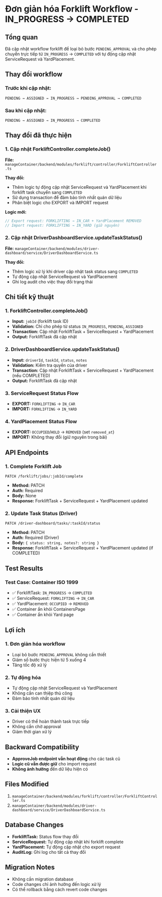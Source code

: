 # Đơn giản hóa Forklift Workflow - IN_PROGRESS → COMPLETED

## Tổng quan
Đã cập nhật workflow forklift để loại bỏ bước `PENDING_APPROVAL` và cho phép chuyển trực tiếp từ `IN_PROGRESS` → `COMPLETED` với tự động cập nhật ServiceRequest và YardPlacement.

## Thay đổi workflow

### Trước khi cập nhật:
```
PENDING → ASSIGNED → IN_PROGRESS → PENDING_APPROVAL → COMPLETED
```

### Sau khi cập nhật:
```
PENDING → ASSIGNED → IN_PROGRESS → COMPLETED
```

## Thay đổi đã thực hiện

### 1. Cập nhật ForkliftController.completeJob()
**File:** `manageContainer/backend/modules/forklift/controller/ForkliftController.ts`

**Thay đổi:**
- Thêm logic tự động cập nhật ServiceRequest và YardPlacement khi forklift task chuyển sang `COMPLETED`
- Sử dụng transaction để đảm bảo tính nhất quán dữ liệu
- Phân biệt logic cho EXPORT và IMPORT request

**Logic mới:**
```typescript
// Export request: FORKLIFTING → IN_CAR + YardPlacement REMOVED
// Import request: FORKLIFTING → IN_YARD (giữ nguyên)
```

### 2. Cập nhật DriverDashboardService.updateTaskStatus()
**File:** `manageContainer/backend/modules/driver-dashboard/service/DriverDashboardService.ts`

**Thay đổi:**
- Thêm logic xử lý khi driver cập nhật task status sang `COMPLETED`
- Tự động cập nhật ServiceRequest và YardPlacement
- Ghi log audit cho việc thay đổi trạng thái

## Chi tiết kỹ thuật

### 1. ForkliftController.completeJob()
- **Input:** `jobId` (forklift task ID)
- **Validation:** Chỉ cho phép từ status `IN_PROGRESS`, `PENDING`, `ASSIGNED`
- **Transaction:** Cập nhật ForkliftTask + ServiceRequest + YardPlacement
- **Output:** ForkliftTask đã cập nhật

### 2. DriverDashboardService.updateTaskStatus()
- **Input:** `driverId`, `taskId`, `status`, `notes`
- **Validation:** Kiểm tra quyền của driver
- **Transaction:** Cập nhật ForkliftTask + ServiceRequest + YardPlacement (nếu COMPLETED)
- **Output:** ForkliftTask đã cập nhật

### 3. ServiceRequest Status Flow
- **EXPORT:** `FORKLIFTING` → `IN_CAR`
- **IMPORT:** `FORKLIFTING` → `IN_YARD`

### 4. YardPlacement Status Flow
- **EXPORT:** `OCCUPIED`/`HOLD` → `REMOVED` (set `removed_at`)
- **IMPORT:** Không thay đổi (giữ nguyên trong bãi)

## API Endpoints

### 1. Complete Forklift Job
```
PATCH /forklift/jobs/:jobId/complete
```
- **Method:** PATCH
- **Auth:** Required
- **Body:** None
- **Response:** ForkliftTask + ServiceRequest + YardPlacement updated

### 2. Update Task Status (Driver)
```
PATCH /driver-dashboard/tasks/:taskId/status
```
- **Method:** PATCH
- **Auth:** Required (Driver)
- **Body:** `{ status: string, notes?: string }`
- **Response:** ForkliftTask + ServiceRequest + YardPlacement updated (if COMPLETED)

## Test Results

### Test Case: Container ISO 1999
- ✅ ForkliftTask: `IN_PROGRESS` → `COMPLETED`
- ✅ ServiceRequest: `FORKLIFTING` → `IN_CAR`
- ✅ YardPlacement: `OCCUPIED` → `REMOVED`
- ✅ Container ẩn khỏi ContainersPage
- ✅ Container ẩn khỏi Yard page

## Lợi ích

### 1. Đơn giản hóa workflow
- Loại bỏ bước `PENDING_APPROVAL` không cần thiết
- Giảm số bước thực hiện từ 5 xuống 4
- Tăng tốc độ xử lý

### 2. Tự động hóa
- Tự động cập nhật ServiceRequest và YardPlacement
- Không cần can thiệp thủ công
- Đảm bảo tính nhất quán dữ liệu

### 3. Cải thiện UX
- Driver có thể hoàn thành task trực tiếp
- Không cần chờ approval
- Giảm thời gian xử lý

## Backward Compatibility

- **ApproveJob endpoint vẫn hoạt động** cho các task cũ
- **Logic cũ vẫn được giữ** cho import request
- **Không ảnh hưởng** đến dữ liệu hiện có

## Files Modified

1. `manageContainer/backend/modules/forklift/controller/ForkliftController.ts`
2. `manageContainer/backend/modules/driver-dashboard/service/DriverDashboardService.ts`

## Database Changes

- **ForkliftTask:** Status flow thay đổi
- **ServiceRequest:** Tự động cập nhật khi forklift complete
- **YardPlacement:** Tự động cập nhật cho export request
- **AuditLog:** Ghi log cho tất cả thay đổi

## Migration Notes

- Không cần migration database
- Code changes chỉ ảnh hưởng đến logic xử lý
- Có thể rollback bằng cách revert code changes

